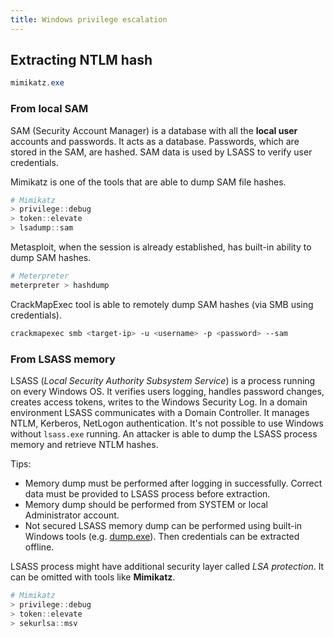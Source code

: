 ```yaml
---
title: Windows privilege escalation
---
```


## Extracting NTLM hash

```powershell
mimikatz.exe
```

### From local SAM
SAM (Security Account Manager) is a database with all the **local user** accounts and passwords. It acts as a database. Passwords, which are stored in the SAM, are hashed. SAM data is used by LSASS to verify user credentials.

Mimikatz is one of the tools that are able to dump SAM file hashes.

```powershell
# Mimikatz
> privilege::debug
> token::elevate
> lsadump::sam
```

Metasploit, when the session is already established, has built-in ability to dump SAM hashes.

```bash
# Meterpreter
meterpreter > hashdump
```

CrackMapExec tool is able to remotely dump SAM hashes (via SMB using credentials).

```bash
crackmapexec smb <target-ip> -u <username> -p <password> --sam
```

### From LSASS memory
LSASS (_Local Security Authority Subsystem Service_) is a process running on every Windows OS. It verifies users logging, handles password changes, creates access tokens, writes to the Windows Security Log. In a domain environment LSASS communicates with a Domain Controller. It manages NTLM, Kerberos, NetLogon authentication. It's not possible to use Windows without `lsass.exe` running. An attacker is able to dump the LSASS process memory and retrieve NTLM hashes.

Tips:

* Memory dump must be performed after logging in successfully. Correct data must be provided to LSASS process before extraction.
* Memory dump should be performed from SYSTEM or local Administrator account.
* Not secured LSASS memory dump can be performed using built-in Windows tools (e.g. [dump.exe](https://lolbas-project.github.io/lolbas/OtherMSBinaries/Dump64/)). Then credentials can be extracted offline.

LSASS process might have additional security layer called _LSA protection_. It can be omitted with tools like **Mimikatz**.

```powershell
# Mimikatz
> privilege::debug
> token::elevate
> sekurlsa::msv
```
